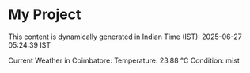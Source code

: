 # My Project

This content is dynamically generated in Indian Time (IST): 2025-06-27 05:24:39 IST


Current Weather in Coimbatore:
Temperature: 23.88 °C
Condition: mist
